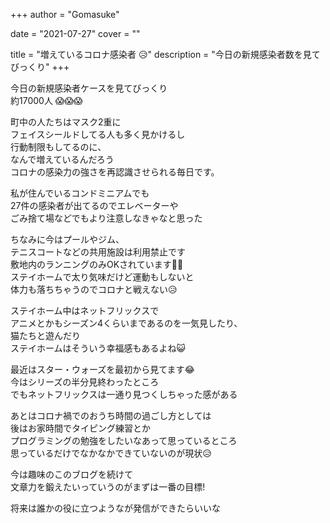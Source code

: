 +++
author = "Gomasuke"

date = "2021-07-27"
cover = ""

title = "増えているコロナ感染者 😥"
description = "今日の新規感染者数を見てびっくり"
+++
  
今日の新規感染者ケースを見てびっくり  
約17000人 😱😱😱  
  
町中の人たちはマスク2重に  
フェイスシールドしてる人も多く見かけるし  
行動制限もしてるのに、  
なんで増えているんだろう  
コロナの感染力の強さを再認識させられる毎日です。  
  
私が住んでいるコンドミニアムでも  
27件の感染者が出てるのでエレベーターや  
ごみ捨て場などでもより注意しなきゃなと思った  
  
ちなみに今はプールやジム、  
テニスコートなどの共用施設は利用禁止です  
敷地内のランニングのみOKされています👍🏻  
ステイホームで太り気味だけど運動もしないと  
体力も落ちちゃうのでコロナと戦えない😥  
  
ステイホーム中はネットフリックスで  
アニメとかもシーズン4くらいまであるのを一気見したり、  
猫たちと遊んだり  
ステイホームはそういう幸福感もあるよね😺  
  
最近はスター・ウォーズを最初から見てます😂  
今はシリーズの半分見終わったところ  
でもネットフリックスは一通り見つくしちゃった感がある  
  
あとはコロナ禍でのおうち時間の過ごし方としては  
後はお家時間でタイピング練習とか  
プログラミングの勉強をしたいなあって思っているところ  
思っているだけでなかなかできていないのが現状😥  
  
今は趣味のこのブログを続けて  
文章力を鍛えたいっていうのがまずは一番の目標!  
  
将来は誰かの役に立つようなが発信ができたらいいな  